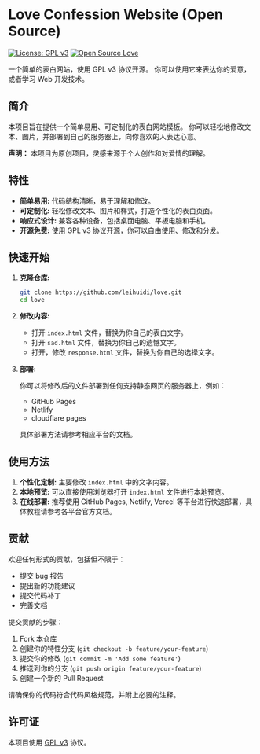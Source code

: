 # Love Confession Website (Open Source)

[![License: GPL v3](https://img.shields.io/badge/License-GPLv3-blue.svg)](https://www.gnu.org/licenses/gpl-3.0)
[![Open Source Love](https://badges.frapsoft.com/os/v1/open-source.svg?v=103)](https://opensource.org/)

一个简单的表白网站，使用 GPL v3 协议开源。 你可以使用它来表达你的爱意，或者学习 Web 开发技术。

## 简介

本项目旨在提供一个简单易用、可定制化的表白网站模板。 你可以轻松地修改文本、图片，并部署到自己的服务器上，向你喜欢的人表达心意。

**声明：** 本项目为原创项目，灵感来源于个人创作和对爱情的理解。

## 特性

*   **简单易用:** 代码结构清晰，易于理解和修改。
*   **可定制化:** 轻松修改文本、图片和样式，打造个性化的表白页面。
*   **响应式设计:** 兼容各种设备，包括桌面电脑、平板电脑和手机。
*   **开源免费:** 使用 GPL v3 协议开源，你可以自由使用、修改和分发。

## 快速开始

1.  **克隆仓库:**

    ```bash
    git clone https://github.com/leihuidi/love.git
    cd love
    ```

2.  **修改内容:**

    *   打开 `index.html` 文件，替换为你自己的表白文字。
    *   打开 `sad.html` 文件，替换为你自己的遗憾文字。
    *   打开，修改 `response.html` 文件，替换为你自己的选择文字。

3.  **部署:**

    你可以将修改后的文件部署到任何支持静态网页的服务器上，例如：

    *   GitHub Pages
    *   Netlify
    *   cloudflare pages

    具体部署方法请参考相应平台的文档。

## 使用方法

1.  **个性化定制:** 主要修改 `index.html` 中的文字内容。
2.  **本地预览:** 可以直接使用浏览器打开 `index.html` 文件进行本地预览。
3.  **在线部署:** 推荐使用 GitHub Pages, Netlify, Vercel 等平台进行快速部署，具体教程请参考各平台官方文档。

## 贡献

欢迎任何形式的贡献，包括但不限于：

*   提交 bug 报告
*   提出新的功能建议
*   提交代码补丁
*   完善文档

提交贡献的步骤：

1.  Fork 本仓库
2.  创建你的特性分支 (`git checkout -b feature/your-feature`)
3.  提交你的修改 (`git commit -m 'Add some feature'`)
4.  推送到你的分支 (`git push origin feature/your-feature`)
5.  创建一个新的 Pull Request

请确保你的代码符合代码风格规范，并附上必要的注释。

## 许可证

本项目使用 [GPL v3](https://www.gnu.org/licenses/gpl-3.0) 协议。

